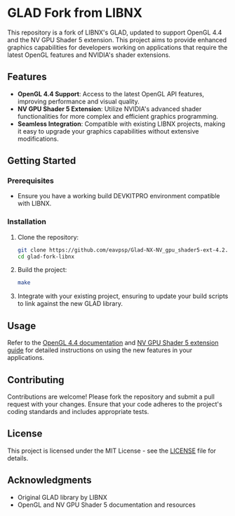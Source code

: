 # GLAD Fork from LIBNX

This repository is a fork of LIBNX's GLAD, updated to support OpenGL 4.4 and the NV GPU Shader 5 extension. This project aims to provide enhanced graphics capabilities for developers working on applications that require the latest OpenGL features and NVIDIA's shader extensions.

## Features

- **OpenGL 4.4 Support**: Access to the latest OpenGL API features, improving performance and visual quality.
- **NV GPU Shader 5 Extension**: Utilize NVIDIA's advanced shader functionalities for more complex and efficient graphics programming.
- **Seamless Integration**: Compatible with existing LIBNX projects, making it easy to upgrade your graphics capabilities without extensive modifications.

## Getting Started

### Prerequisites

- Ensure you have a working build DEVKITPRO environment compatible with LIBNX.

### Installation

1. Clone the repository:
   ```bash
   git clone https://github.com/eavpsp/Glad-NX-NV_gpu_shader5-ext-4.2.git
   cd glad-fork-libnx
   ```

2. Build the project:
   ```bash
   make
   ```

3. Integrate with your existing project, ensuring to update your build scripts to link against the new GLAD library.

## Usage

Refer to the [OpenGL 4.4 documentation](https://registry.khronos.org/OpenGL/specs/gl/glspec44.core.pdf) and [NV GPU Shader 5 extension guide](https://registry.khronos.org/OpenGL/extensions/NV/NV_gpu_shader5.txt) for detailed instructions on using the new features in your applications.

## Contributing

Contributions are welcome! Please fork the repository and submit a pull request with your changes. Ensure that your code adheres to the project's coding standards and includes appropriate tests.

## License

This project is licensed under the MIT License - see the [LICENSE](LICENSE) file for details.

## Acknowledgments

- Original GLAD library by LIBNX
- OpenGL and NV GPU Shader 5 documentation and resources

